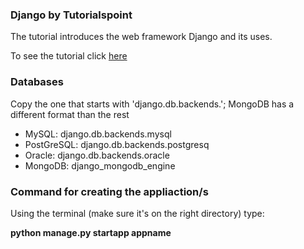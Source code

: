 <h3> Django by Tutorialspoint </h3>

<p>The tutorial introduces the web framework Django and its uses.</p>
<p>To see the tutorial click <a href="https://www.tutorialspoint.com/django/index.htm">here</a></p>

<h3>Databases</h3>
<p>Copy the one that starts with 'django.db.backends.'; MongoDB has a different format than the rest</p>
<ul>
    <li>MySQL: django.db.backends.mysql</li>
    <li>PostGreSQL: django.db.backends.postgresq</li>
    <li>Oracle: django.db.backends.oracle</li>
    <li>MongoDB: django_mongodb_engine</li>
</ul>

<h3>Command for creating the appliaction/s</h3>
<p>Using the terminal (make sure it's on the right directory) type: </p>
<b>python manage.py startapp appname</b>